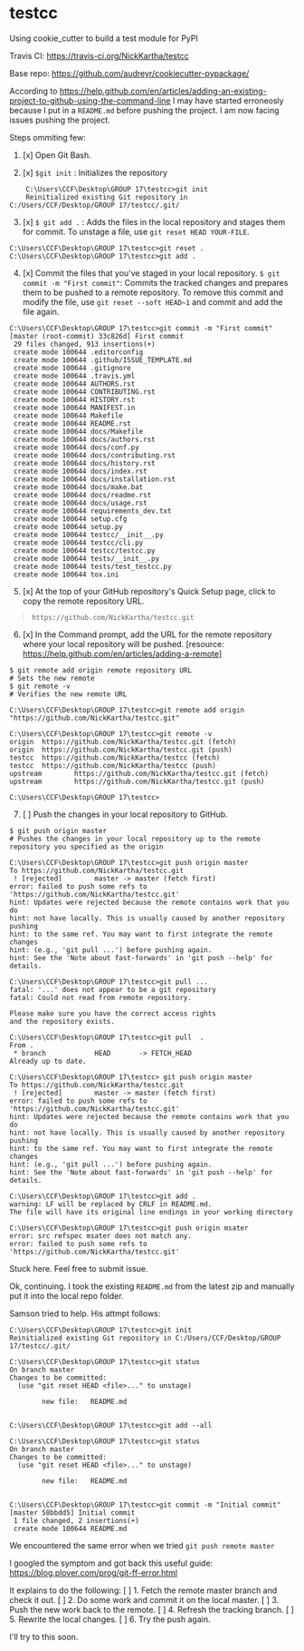 # testcc
Using cookie_cutter to build a test module for PyPI

Travis CI: https://travis-ci.org/NickKartha/testcc

Base repo: https://github.com/audreyr/cookiecutter-pypackage/

According to https://help.github.com/en/articles/adding-an-existing-project-to-github-using-the-command-line
I may have started erroneosly because I put in a `README.md` before pushing the project.
I am now facing issues pushing the project.

Steps ommiting few:

1. [x] Open Git Bash.

2. [x] `$git init` : Initializes the repository
```
    C:\Users\CCF\Desktop\GROUP 17\testcc>git init
    Reinitialized existing Git repository in C:/Users/CCF/Desktop/GROUP 17/testcc/.git/
```
3. [x] `$ git add .` : Adds the files in the local repository and stages them for commit. 
To unstage a file, use `git reset HEAD YOUR-FILE`.
```
C:\Users\CCF\Desktop\GROUP 17\testcc>git reset .
C:\Users\CCF\Desktop\GROUP 17\testcc>git add .
```

4. [x] Commit the files that you've staged in your local repository.
`$ git commit -m "First commit"`: Commits the tracked changes and prepares them to be pushed to a remote repository. 
To remove this commit and modify the file, use `git reset --soft HEAD~1` and commit and add the file again.
```
C:\Users\CCF\Desktop\GROUP 17\testcc>git commit -m "First commit"
[master (root-commit) 33c826d] First commit
 29 files changed, 913 insertions(+)
 create mode 100644 .editorconfig
 create mode 100644 .github/ISSUE_TEMPLATE.md
 create mode 100644 .gitignore
 create mode 100644 .travis.yml
 create mode 100644 AUTHORS.rst
 create mode 100644 CONTRIBUTING.rst
 create mode 100644 HISTORY.rst
 create mode 100644 MANIFEST.in
 create mode 100644 Makefile
 create mode 100644 README.rst
 create mode 100644 docs/Makefile
 create mode 100644 docs/authors.rst
 create mode 100644 docs/conf.py
 create mode 100644 docs/contributing.rst
 create mode 100644 docs/history.rst
 create mode 100644 docs/index.rst
 create mode 100644 docs/installation.rst
 create mode 100644 docs/make.bat
 create mode 100644 docs/readme.rst
 create mode 100644 docs/usage.rst
 create mode 100644 requirements_dev.txt
 create mode 100644 setup.cfg
 create mode 100644 setup.py
 create mode 100644 testcc/__init__.py
 create mode 100644 testcc/cli.py
 create mode 100644 testcc/testcc.py
 create mode 100644 tests/__init__.py
 create mode 100644 tests/test_testcc.py
 create mode 100644 tox.ini
```

5. [x] At the top of your GitHub repository's Quick Setup page, click  to copy the remote repository URL.
> `https://github.com/NickKartha/testcc.git`

6. [x] In the Command prompt, add the URL for the remote repository where your local repository will be pushed.
[resource: https://help.github.com/en/articles/adding-a-remote]
```
$ git remote add origin remote repository URL
# Sets the new remote
$ git remote -v
# Verifies the new remote URL
```
```
C:\Users\CCF\Desktop\GROUP 17\testcc>git remote add origin "https://github.com/NickKartha/testcc.git"

C:\Users\CCF\Desktop\GROUP 17\testcc>git remote -v
origin  https://github.com/NickKartha/testcc.git (fetch)
origin  https://github.com/NickKartha/testcc.git (push)
testcc  https://github.com/NickKartha/testcc (fetch)
testcc  https://github.com/NickKartha/testcc (push)
upstream        https://github.com/NickKartha/testcc.git (fetch)
upstream        https://github.com/NickKartha/testcc.git (push)

C:\Users\CCF\Desktop\GROUP 17\testcc>
```

7. [ ] Push the changes in your local repository to GitHub.
```
$ git push origin master
# Pushes the changes in your local repository up to the remote repository you specified as the origin
```
```
C:\Users\CCF\Desktop\GROUP 17\testcc>git push origin master
To https://github.com/NickKartha/testcc.git
 ! [rejected]        master -> master (fetch first)
error: failed to push some refs to 'https://github.com/NickKartha/testcc.git'
hint: Updates were rejected because the remote contains work that you do
hint: not have locally. This is usually caused by another repository pushing
hint: to the same ref. You may want to first integrate the remote changes
hint: (e.g., 'git pull ...') before pushing again.
hint: See the 'Note about fast-forwards' in 'git push --help' for details.

C:\Users\CCF\Desktop\GROUP 17\testcc>git pull ...
fatal: '...' does not appear to be a git repository
fatal: Could not read from remote repository.

Please make sure you have the correct access rights
and the repository exists.

C:\Users\CCF\Desktop\GROUP 17\testcc>git pull  .
From .
 * branch            HEAD       -> FETCH_HEAD
Already up to date.

C:\Users\CCF\Desktop\GROUP 17\testcc> git push origin master
To https://github.com/NickKartha/testcc.git
 ! [rejected]        master -> master (fetch first)
error: failed to push some refs to 'https://github.com/NickKartha/testcc.git'
hint: Updates were rejected because the remote contains work that you do
hint: not have locally. This is usually caused by another repository pushing
hint: to the same ref. You may want to first integrate the remote changes
hint: (e.g., 'git pull ...') before pushing again.
hint: See the 'Note about fast-forwards' in 'git push --help' for details.

C:\Users\CCF\Desktop\GROUP 17\testcc>git add .
warning: LF will be replaced by CRLF in README.md.
The file will have its original line endings in your working directory

C:\Users\CCF\Desktop\GROUP 17\testcc>git push origin msater
error: src refspec msater does not match any.
error: failed to push some refs to 'https://github.com/NickKartha/testcc.git'
```

Stuck here. Feel free to submit issue.

Ok, continuing. I took the existing `README.md` from the latest zip and manually put it into the local repo folder.

Samson tried to help. His attmpt follows:
```
C:\Users\CCF\Desktop\GROUP 17\testcc>git init
Reinitialized existing Git repository in C:/Users/CCF/Desktop/GROUP 17/testcc/.git/

C:\Users\CCF\Desktop\GROUP 17\testcc>git status
On branch master
Changes to be committed:
  (use "git reset HEAD <file>..." to unstage)

        new file:   README.md


C:\Users\CCF\Desktop\GROUP 17\testcc>git add --all

C:\Users\CCF\Desktop\GROUP 17\testcc>git status
On branch master
Changes to be committed:
  (use "git reset HEAD <file>..." to unstage)

        new file:   README.md


C:\Users\CCF\Desktop\GROUP 17\testcc>git commit -m "Initial commit"
[master 58bbdd5] Initial commit
 1 file changed, 2 insertions(+)
 create mode 100644 README.md

```
We encountered the same error when we tried `git push remote master`

I googled the symptom and got back this useful guide: https://blog.plover.com/prog/git-ff-error.html

It explains to do the following:
[ ] 1. Fetch the remote master branch and check it out.
[ ] 2. Do some work and commit it on the local master.
[ ] 3. Push the new work back to the remote.
[ ] 4. Refresh the tracking branch.
[ ] 5. Rewrite the local changes.
[ ] 6. Try the push again.

I'll try to this soon.

